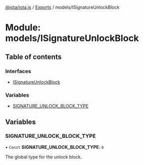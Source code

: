 [@iota/iota.js](../README.md) / [Exports](../modules.md) / models/ISignatureUnlockBlock

# Module: models/ISignatureUnlockBlock

## Table of contents

### Interfaces

- [ISignatureUnlockBlock](../interfaces/models_isignatureunlockblock.isignatureunlockblock.md)

### Variables

- [SIGNATURE\_UNLOCK\_BLOCK\_TYPE](models_isignatureunlockblock.md#signature_unlock_block_type)

## Variables

### SIGNATURE\_UNLOCK\_BLOCK\_TYPE

• `Const` **SIGNATURE\_UNLOCK\_BLOCK\_TYPE**: ``0``

The global type for the unlock block.
